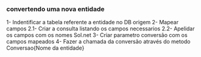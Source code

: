### convertendo uma nova entidade
1- Indentificar a tabela referente a entidade no DB origem
2- Mapear campos
2.1- Criar a consulta listando os campos necessarios
2.2- Apelidar os campos com os nomes Sol.net
3- Criar parametro conversão com os campos mapeados 
4- Fazer a chamada da conversão através do metodo Conversao{Nome da entidade}
